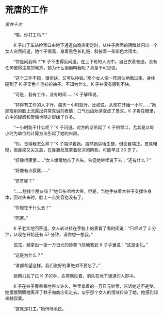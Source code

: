 # 荒唐的工作

*黑井千次*

　　“喂，你打工吗？”

　　K 子出了车站检票口由地下通道向商店街走时，从柱子后面的阴暗处闪出一个女人突然问道。她个子很高，身着黑色长礼服，斜披着一条紫色大围巾。

　　“你是问我吗？”K 子不由得反问道。在上下班的人流中，自己衣着普通，没有任何值得注意的地方，她为什么偏偏叫我呢？真是不可思议。

　　“这个工作不错，很愉快，又可以挣钱。”那个女人像一阵风似地飘过来，身体碰到了 K 子栗色羊毛衫的袖子。不知为什么，K 子并没有感到不快。

　　“可是，我有工作，没有时间……”K 子解释说。

　　“非得有工作的人才行。每天一小时就行，比如说，从现在开始一小时……”她那瘦削的脸上流露出异常真诚的表情，口气也由劝诱变成了恳求。K 子看在眼里，心中的疑惑和警惕也随之舒缓了许多。

　　“一小时能干什么呢？”K 子问道。对方的话吊起了 K 子的胃口，尤其是以每小时为单位的计算方法引起了她的兴趣。

　　“你，觉得我怎么样？”K 子端详着她。虽然她讲话生硬，但面目端正。皮肤粗糙，但鼻梁又尖又高，在鼻翼处笼罩着悲凉的阴影。可能早过 30 岁了。

　　“好像很疲惫……”女人缓缓地点了点头，催促她继续说下去：“还有什么？”

　　“好像有点寂寞……”

　　“还有呢？”

　　“……想找个朋友吗？”她仰头哈哈大笑。但是，当她手扶着大柱子支撑住身体，回过头来时，脸上一点笑容也没有了。

　　“你现在干什么去？”

　　“回家。”

　　K 子老实地回答道。女人转过挂在手腕上的表看了看时间说：“已经过了 3 分钟，从现在开始还有 57 分钟，请你想一想我。”

　　说完，她拿出一张一万日元的钞票飞快地塞到 K 子手里说：“这是谢礼。”

　　“这是为什么？”

　　“谁都希望这样。我们说好的事绝对不要忘了。”

　　她用力拉了拉 K 子的手，衣襟飘动着，消失在地下通道的人群中。

　　K 子在柱子旁呆呆地停立许久，手里拿着的一万日元钞票，告诉她这不是梦。她慢慢腾腾地离开了柱子向商店街走去。似乎那个女人的情绪传染了她，她感到越来越寂寞。

　　“这就是打工。”她悄悄地说。